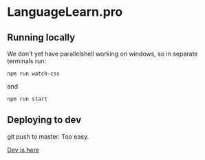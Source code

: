 # LanguageLearn.pro

## Running locally

We don't yet have parallelshell working on windows, so in separate terminals run:

```
npm run watch-css
```
and

```
npm run start
```

## Deploying to dev

git push to master.  Too easy.  

[Dev is here]( https://master.dc92gzvp0zb9i.amplifyapp.com)



